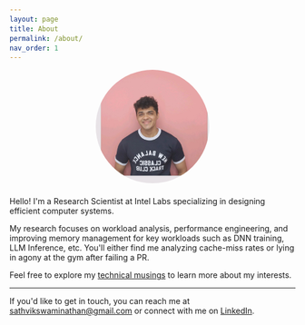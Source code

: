 ```yaml
---
layout: page
title: About
permalink: /about/
nav_order: 1
---
```


<!-- Center the image using HTML with inline CSS -->
<div style="text-align: center; margin-bottom: 20px;">
  <img src="/images/myself.jpg" alt="My Picture" style="max-width: 200px; border-radius: 50%;">
</div>

Hello! I'm a Research Scientist at Intel Labs specializing in designing efficient computer systems.

My research focuses on workload analysis, performance engineering, and improving memory management for key workloads such as DNN training, LLM Inference, etc. You'll either find me analyzing cache-miss rates or lying in agony at the gym after failing a PR.

Feel free to explore my [technical musings](/) to learn more about my interests. 


---

If you'd like to get in touch, you can reach me at sathvikswaminathan@gmail.com or connect with me on [LinkedIn](https://www.linkedin.com/in/sathvik-swaminathan-50b424178/).
